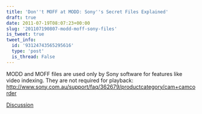 ```yaml
---
title: 'Don''t MOFF at MODD: Sony''s Secret Files Explained'
draft: true
date: 2011-07-19T08:07:23+00:00
slug: '201107190807-modd-moff-sony-files'
is_tweet: true
tweet_info:
  id: '93124743565295616'
  type: 'post'
  is_thread: False
---
```




MODD and MOFF files are used only by Sony software for features like video indexing. They are not required for playback: <http://www.sony.com.au/support/faq/362679/productcategory/cam+camcorder>

[Discussion](https://x.com/sytelus/status/93124743565295616)
